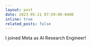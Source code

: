 ```yaml
---
layout: post
date: 2023-05-21 07:59:00-0400
inline: true
related_posts: false
---
```

I joined Meta as AI Research Engineer!